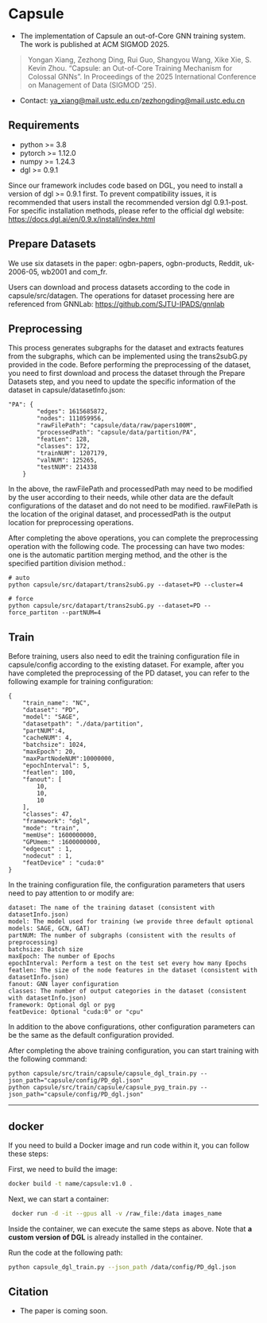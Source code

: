 # Capsule
- The implementation of Capsule an out-of-Core GNN training system. The work is published at ACM SIGMOD 2025.</br>
>Yongan Xiang, Zezhong Ding, Rui Guo, Shangyou Wang, Xike Xie, S. Kevin Zhou. “Capsule: an Out-of-Core Training Mechanism for Colossal GNNs”. In Proceedings of the 2025 International Conference on Management of Data (SIGMOD ‘25).
- Contact: ya_xiang@mail.ustc.edu.cn/zezhongding@mail.ustc.edu.cn

## Requirements

- python >= 3.8
- pytorch >= 1.12.0
- numpy >= 1.24.3
- dgl >= 0.9.1

Since our framework includes code based on DGL, you need to install a version of dgl >= 0.9.1 first. To prevent compatibility issues, it is recommended that users install the recommended version dgl 0.9.1-post. For specific installation methods, please refer to the official dgl website: https://docs.dgl.ai/en/0.9.x/install/index.html

## Prepare Datasets

We use six datasets in the paper: ogbn-papers, ogbn-products, Reddit, uk-2006-05, wb2001 and com_fr.

Users can download and process datasets according to the code in capsule/src/datagen. The operations for dataset processing here are referenced from GNNLab: https://github.com/SJTU-IPADS/gnnlab

## Preprocessing

This process generates subgraphs for the dataset and extracts features from the subgraphs, which can be implemented using the trans2subG.py provided in the code. Before performing the preprocessing of the dataset, you need to first download and process the dataset through the Prepare Datasets step, and you need to update the specific information of the dataset in capsule/datasetInfo.json:

```
"PA": {
        "edges": 1615685872,
        "nodes": 111059956,
        "rawFilePath": "capsule/data/raw/papers100M",
        "processedPath": "capsule/data/partition/PA",
        "featLen": 128,
        "classes": 172,
        "trainNUM": 1207179,
        "valNUM": 125265,
        "testNUM": 214338
    }
```

In the above, the rawFilePath and processedPath may need to be modified by the user according to their needs, while other data are the default configurations of the dataset and do not need to be modified. rawFilePath is the location of the original dataset, and processedPath is the output location for preprocessing operations.

After completing the above operations, you can complete the preprocessing operation with the following code. The processing can have two modes: one is the automatic partition merging method, and the other is the specified partition division method.:

```
# auto
python capsule/src/datapart/trans2subG.py --dataset=PD --cluster=4

# force
python capsule/src/datapart/trans2subG.py --dataset=PD --force_partiton --partNUM=4
```

## Train

Before training, users also need to edit the training configuration file in capsule/config according to the existing dataset. For example, after you have completed the preprocessing of the PD dataset, you can refer to the following example for training configuration:

```
{
    "train_name": "NC",
    "dataset": "PD",
    "model": "SAGE",
    "datasetpath": "./data/partition",
    "partNUM":4,
    "cacheNUM": 4,
    "batchsize": 1024,
    "maxEpoch": 20,
    "maxPartNodeNUM":10000000,
    "epochInterval": 5,
    "featlen": 100,
    "fanout": [
        10,
        10,
        10
    ],
    "classes": 47,
    "framework": "dgl",
    "mode": "train",
    "memUse": 1600000000,
    "GPUmem:" :1600000000,
    "edgecut" : 1,
    "nodecut" : 1,
    "featDevice" : "cuda:0" 
}
```

In the training configuration file, the configuration parameters that users need to pay attention to or modify are:

```
dataset: The name of the training dataset (consistent with datasetInfo.json)
model: The model used for training (we provide three default optional models: SAGE, GCN, GAT)
partNUM: The number of subgraphs (consistent with the results of preprocessing)
batchsize: Batch size
maxEpoch: The number of Epochs
epochInterval: Perform a test on the test set every how many Epochs
featlen: The size of the node features in the dataset (consistent with datasetInfo.json)
fanout: GNN layer configuration
classes: The number of output categories in the dataset (consistent with datasetInfo.json)
framework: Optional dgl or pyg
featDevice: Optional "cuda:0" or "cpu"
```

In addition to the above configurations, other configuration parameters can be the same as the default configuration provided.

After completing the above training configuration, you can start training with the following command:

```
python capsule/src/train/capsule/capsule_dgl_train.py --json_path="capsule/config/PD_dgl.json"
python capsule/src/train/capsule/capsule_pyg_train.py --json_path="capsule/config/PD_dgl.json"
```



---

## docker

If you need to build a Docker image and run code within it, you can follow these steps:

First, we need to build the image:

```sh
docker build -t name/capsule:v1.0 .
```

Next, we can start a container:

```sh
 docker run -d -it --gpus all -v /raw_file:/data images_name
```

Inside the container, we can execute the same steps as above. Note that **a custom version of DGL** is already installed in the container.

Run the code at the following path:

```sh
python capsule_dgl_train.py --json_path /data/config/PD_dgl.json
```
## Citation

- The paper is coming soon.

